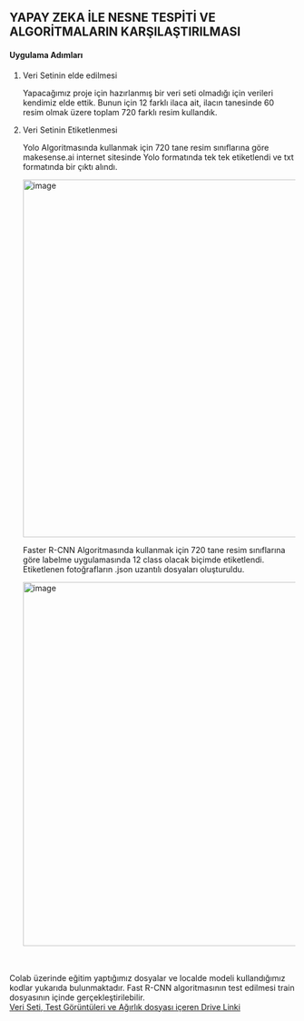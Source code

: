 ## YAPAY ZEKA İLE NESNE TESPİTİ  VE ALGORİTMALARIN KARŞILAŞTIRILMASI
#### Uygulama Adımları
  1. Veri Setinin elde edilmesi
  
      Yapacağımız proje için hazırlanmış bir veri seti olmadığı için verileri kendimiz elde ettik. Bunun için 12 farklı ilaca ait, ilacın tanesinde 60 resim olmak üzere toplam       720 farklı resim kullandık.
      
  2. Veri Setinin Etiketlenmesi
    
      Yolo Algoritmasında kullanmak için 720 tane resim sınıflarına göre makesense.ai internet sitesinde Yolo formatında tek tek etiketlendi ve txt formatında bir çıktı             alındı.
    
      <img width="630" alt="image" src="https://github.com/semihozenc/Object-Detection-Assignment/assets/100075605/dd521dbf-ace2-4935-bbbd-ac37afee5e61">
    
      Faster R-CNN Algoritmasında kullanmak için 720 tane resim sınıflarına göre labelme uygulamasında 12 class olacak biçimde etiketlendi.
      Etiketlenen fotoğrafların .json uzantılı dosyaları oluşturuldu.
   
      <img width="641" alt="image" src="https://github.com/semihozenc/Object-Detection-Assignment/assets/100075605/d5fde396-3b1e-4818-9a55-c5a01e77fe93">



<br><br>Colab üzerinde eğitim yaptığımız dosyalar ve localde modeli kullandığımız kodlar yukarıda bulunmaktadır. Fast R-CNN algoritmasının test edilmesi train dosyasının içinde gerçekleştirilebilir.<br>
[Veri Seti, Test Görüntüleri ve Ağırlık dosyası içeren Drive Linki](https://drive.google.com/drive/folders/1OQ-FE_LdO4oLulo_yghf8AeDAdx6UCMW?usp=sharing)
